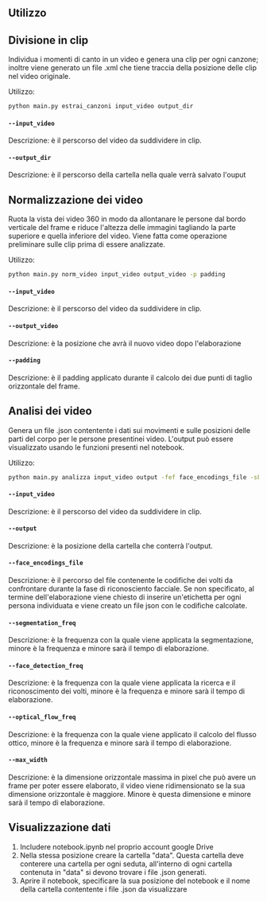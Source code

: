 
## Utilizzo

## Divisione in clip

Individua i momenti di canto in un video e genera una clip per ogni canzone; inoltre viene generato un file .xml che tiene traccia della posizione delle clip nel video originale.

Utilizzo:

```bash
python main.py estrai_canzoni input_video output_dir
```
#### `--input_video`
Descrizione: è il perscorso del video da suddividere in clip.

#### `--output_dir`
Descrizione: è il perscorso della cartella nella quale verrà salvato l'ouput




## Normalizzazione dei video

Ruota la vista dei video 360 in modo da allontanare le persone dal bordo verticale del frame e riduce l'altezza delle immagini tagliando la parte superiore e quella inferiore del video. Viene fatta come operazione preliminare sulle clip prima di essere analizzate.

Utilizzo:

```bash
python main.py norm_video input_video output_video -p padding
```
#### `--input_video`
Descrizione: è il perscorso del video da suddividere in clip.

#### `--output_video`
Descrizione: è la posizione che avrà il nuovo video dopo l'elaborazione

#### `--padding`
Descrizione: è il padding applicato durante il calcolo dei due punti di taglio orizzontale del frame.



## Analisi dei video

Genera un file .json contentente i dati sui movimenti e sulle posizioni delle parti del corpo per le persone presentinei video. L'output può essere visualizzato usando le funzioni presenti nel notebook.

Utilizzo:

```bash
python main.py analizza input_video output -fef face_encodings_file -sF segmentation_freq -fdF face_detection_freq -ofF optical_flow_freq -mw max_width
```
#### `--input_video`
Descrizione: è il perscorso del video da suddividere in clip.

#### `--output`
Descrizione: è la posizione della cartella che conterrà l'output.

#### `--face_encodings_file`
Descrizione: è il percorso del file contenente le codifiche dei volti da confrontare durante la fase di riconosciento facciale. Se non specificato, al termine dell'elaborazione viene chiesto di inserire un'etichetta per ogni persona individuata e viene creato un file json con le codifiche calcolate.

#### `--segmentation_freq`
Descrizione: è la frequenza con la quale viene applicata la segmentazione, minore è la frequenza e minore sarà il tempo di elaborazione.

#### `--face_detection_freq`
Descrizione: è la frequenza con la quale viene applicata la ricerca e il riconoscimento dei volti, minore è la frequenza e minore sarà il tempo di elaborazione.

#### `--optical_flow_freq`
Descrizione: è la frequenza con la quale viene applicato il calcolo del flusso ottico, minore è la frequenza e minore sarà il tempo di elaborazione.

#### `--max_width`
Descrizione: è la dimensione orizzontale massima in pixel che può avere un frame per poter essere elaborato, il video viene ridimensionato se la sua dimensione orizzontale è maggiore. Minore è questa dimensione e minore sarà il tempo di elaborazione.



## Visualizzazione dati
1. Includere notebook.ipynb nel proprio account google Drive
2. Nella stessa posizione creare la cartella "data". Questa cartella deve conterere una cartella per ogni seduta, all'interno di ogni cartella contenuta in "data" si devono trovare i file .json generati.
3. Aprire il notebook, specificare la sua posizione del notebook e il nome della cartella contentente i file .json da visualizzare
